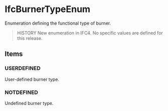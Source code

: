 # IfcBurnerTypeEnum

Enumeration defining the functional type of burner.<!-- end of definition -->

> HISTORY New enumeration in IFC4. No specific values are defined for this release.

## Items

### USERDEFINED
User-defined burner type.

### NOTDEFINED
Undefined burner type.
